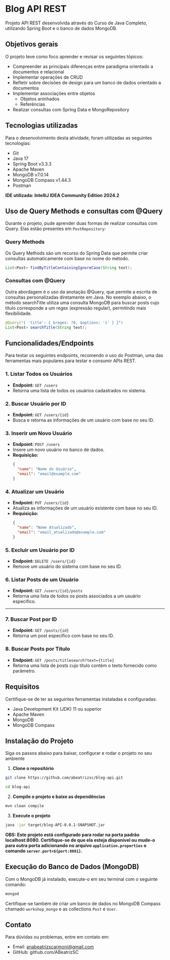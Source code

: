 # Blog API REST
Projeto API REST desenvolvida através do Curso de Java Completo, utilizando Spring Boot e o banco de dados MongoDB.

## Objetivos gerais
O projeto teve como foco aprender e revisar os seguintes tópicos:

- Compreender as principais diferenças entre paradigma orientado a documentos e relacional
- Implementar operações de CRUD
- Refletir sobre decisões de design para um banco de dados orientado a documentos
- Implementar associações entre objetos
  - Objetos aninhados
  - Referências
- Realizar consultas com Spring Data e MongoRepository

## Tecnologias utilizadas
Para o desenvolvimento desta atividade, foram utilizadas as seguintes tecnologias:
- Git
- Java 17
- Spring Boot v3.3.3
- Apache Maven
- MongoDB v7.0.14
- MongoDB Compass v1.44.3
- Postman

**IDE utilizada: IntelliJ IDEA Community Edition 2024.2**

## Uso de Query Methods e consultas com @Query
Durante o projeto, pude aprender duas formas de realizar consultas com Query. Elas estão presentes em `PostRepository`:
### Query Methods
Os Query Methods são um recurso do Spring Data que permite criar consultas automaticamente com base no nome do método.

```java
List<Post> findByTitleContainingIgnoreCase(String text);
````

### Consultas com @Query
Outra abordagem é o uso da anotação @Query, que permite a escrita de consultas personalizadas diretamente em Java. No exemplo abaixo, o método searchTitle utiliza uma consulta MongoDB para buscar posts cujo título corresponde a um regex (expressão regular), permitindo mais flexibilidade.

```java
@Query("{ 'title': { $regex: ?0, $options: 'i' } }")
List<Post> searchTitle(String text);
````

## Funcionalidades/Endpoints
Para testar os seguintes endpoints, recomendo o uso do Postman, uma das ferramentas mais populares para testar e consumir APIs REST.
### 1. **Listar Todos os Usuários**
- **Endpoint:** `GET /users`
- Retorna uma lista de todos os usuários cadastrados no sistema.

### 2. **Buscar Usuário por ID**
- **Endpoint:** `GET /users/{id}`
- Busca e retorna as informações de um usuário com base no seu ID.

### 3. **Inserir um Novo Usuário**
- **Endpoint:** `POST /users`
- Insere um novo usuário no banco de dados.
- **Requisição:**
  ```json
  {
    "name": "Nome do Usuário",
    "email": "email@example.com"
  }
  ```

### 4. **Atualizar um Usuário**
- **Endpoint:** `PUT /users/{id}`
- Atualiza as informações de um usuário existente com base no seu ID.
- **Requisição:**
  ```json
  {
    "name": "Nome Atualizado",
    "email": "email_atualizado@example.com"
  }
  ```

### 5. **Excluir um Usuário por ID**
- **Endpoint:** `DELETE /users/{id}`
- Remove um usuário do sistema com base no seu ID.

### 6. **Listar Posts de um Usuário**
- **Endpoint:** `GET /users/{id}/posts`
- Retorna uma lista de todos os posts associados a um usuário específico.

---

### 7. **Buscar Post por ID**
- **Endpoint:** `GET /posts/{id}`
- Retorna um post específico com base no seu ID.

### 8. **Buscar Posts por Título**
- **Endpoint:** `GET /posts/titlesearch?text={title}`
- Retorna uma lista de posts cujo título contém o texto fornecido como parâmetro.


## Requisitos
Certifique-se de ter as seguintes ferramentas instaladas e configuradas:
- Java Development Kit (JDK) 11 ou superior
- Apache Maven
- MongoDB
- MongoDB Compass

## Instalação do Projeto
Siga os passos abaixo para baixar, configurar e rodar o projeto no seu ambiente
1. **Clone o repositório**
```bash
git clone https://github.com/abeatrizsc/blog-api.git
 ```
```bash
cd blog-api
 ```

2. **Compile o projeto e baixe as dependências**

 ```bash
mvn clean compile
 ```

3. **Execute o projeto**

 ```bash
java -jar target/blog-API-0.0.1-SNAPSHOT.jar
 ```

**OBS: Este projeto está configurado para rodar na porta padrão localhost:8080. Certifique-se de que ela esteja disponível ou mude-o para outra porta adicionando no arquivo `application.properties` o comando `server.port=${port:8081}`.**

## Execução do Banco de Dados (MongoDB)
Com o MongoDB já instalado, execute-o em seu terminal com o seguinte comando:
 ```bash
 mongod
 ```
Certifique-se também de criar um banco de dados no MongoDB Compass chamado `workshop_mongo` e as collections `Post` e `User`. 

## Contato
Para dúvidas ou problemas, entre em contato em:
* Email: anabeatrizscarmoni@gmail.com
* GitHub: github.com/ABeatrizSC
